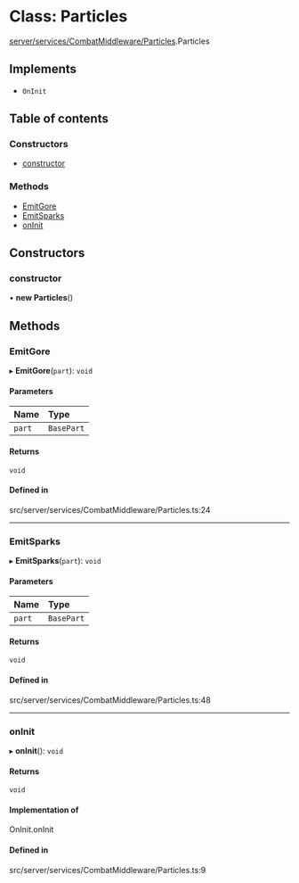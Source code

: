 # Class: Particles

[server/services/CombatMiddleware/Particles](../wiki/server.services.CombatMiddleware.Particles).Particles

## Implements

- `OnInit`

## Table of contents

### Constructors

- [constructor](../wiki/server.services.CombatMiddleware.Particles.Particles#constructor)

### Methods

- [EmitGore](../wiki/server.services.CombatMiddleware.Particles.Particles#emitgore)
- [EmitSparks](../wiki/server.services.CombatMiddleware.Particles.Particles#emitsparks)
- [onInit](../wiki/server.services.CombatMiddleware.Particles.Particles#oninit)

## Constructors

### constructor

• **new Particles**()

## Methods

### EmitGore

▸ **EmitGore**(`part`): `void`

#### Parameters

| Name | Type |
| :------ | :------ |
| `part` | `BasePart` |

#### Returns

`void`

#### Defined in

src/server/services/CombatMiddleware/Particles.ts:24

___

### EmitSparks

▸ **EmitSparks**(`part`): `void`

#### Parameters

| Name | Type |
| :------ | :------ |
| `part` | `BasePart` |

#### Returns

`void`

#### Defined in

src/server/services/CombatMiddleware/Particles.ts:48

___

### onInit

▸ **onInit**(): `void`

#### Returns

`void`

#### Implementation of

OnInit.onInit

#### Defined in

src/server/services/CombatMiddleware/Particles.ts:9
